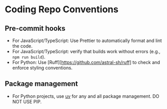 # Coding Repo Conventions

## Pre-commit hooks
- For JavaScript/TypeScript: Use Prettier to automatically format and lint the code.
- For JavaScript/TypeScript: verify that builds work without errors (e.g., `npm run build`).
- For Python: Use [Ruff][https://github.com/astral-sh/ruff] to check and enforce styling conventions.

## Package management
- For Python projects, use [uv](https://github.com/astral-sh/uv) for any and all package management. DO NOT USE PIP.
